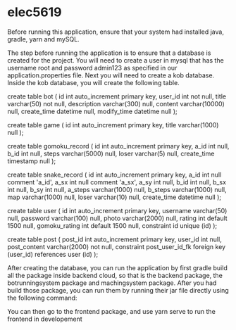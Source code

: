 # elec5619
Before running this application, ensure that your system had installed java, gradle, yarn and mySQL.

The step before running the application is to ensure that a database is created for the project. You will need to create a user in mysql that has the username root and password admin123 as specified in our application.properties file. Next you will need to create a kob database. Inside the kob database, you will create the following table. 

create table bot
(
    id          int auto_increment
        primary key,
    user_id     int            not null,
    title       varchar(50)    not null,
    description varchar(300)   null,
    content     varchar(10000) null,
    create_time datetime       null,
    modify_time datetime       null
);

create table game
(
    id    int auto_increment
        primary key,
    title varchar(1000) null
);

create table gomoku_record
(
    id          int auto_increment
        primary key,
    a_id        int           null,
    b_id        int           null,
    steps       varchar(5000) null,
    loser       varchar(5)    null,
    create_time timestamp     null
);

create table snake_record
(
    id          int auto_increment
        primary key,
    a_id        int           null comment 'a_id',
    a_sx        int           null comment 'a_sx',
    a_sy        int           null,
    b_id        int           null,
    b_sx        int           null,
    b_sy        int           null,
    a_steps     varchar(1000) null,
    b_steps     varchar(1000) null,
    map         varchar(1000) null,
    loser       varchar(10)   null,
    create_time datetime      null
);

create table user
(
    id            int auto_increment
        primary key,
    username      varchar(50)      null,
    password      varchar(100)     null,
    photo         varchar(2000)    null,
    rating        int default 1500 null,
    gomoku_rating int default 1500 null,
    constraint id
        unique (id)
);

create table post
(
    post_id      int auto_increment
        primary key,
    user_id      int           null,
    post_content varchar(2000) not null,
    constraint post_user_id_fk
        foreign key (user_id) references user (id)
);

After creating the database, you can run the application by first gradle build all the package inside backend cloud, so that is the backend package, the botrunningsystem package and machingsystem package. After you had build those package, you can run them by running their jar file directly using the following command:



You can then go to the frontend package, and use yarn serve to run the frontend in developement
